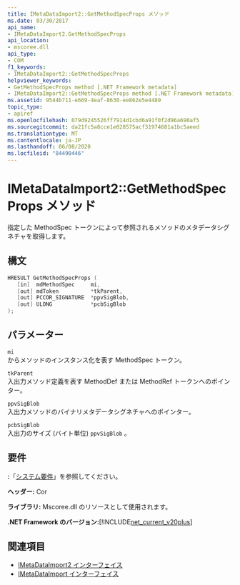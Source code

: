 ```yaml
---
title: IMetaDataImport2::GetMethodSpecProps メソッド
ms.date: 03/30/2017
api_name:
- IMetaDataImport2.GetMethodSpecProps
api_location:
- mscoree.dll
api_type:
- COM
f1_keywords:
- IMetaDataImport2::GetMethodSpecProps
helpviewer_keywords:
- GetMethodSpecProps method [.NET Framework metadata]
- IMetaDataImport2::GetMethodSpecProps method [.NET Framework metadata]
ms.assetid: 9544b711-e669-4eaf-8630-ee862e5e4489
topic_type:
- apiref
ms.openlocfilehash: 079d9245526ff7914d1cbd6a91f0f2d96a690af5
ms.sourcegitcommit: da21fc5a8cce1e028575acf31974681a1bc5aeed
ms.translationtype: MT
ms.contentlocale: ja-JP
ms.lasthandoff: 06/08/2020
ms.locfileid: "84490446"
---
```

# <a name="imetadataimport2getmethodspecprops-method"></a>IMetaDataImport2::GetMethodSpecProps メソッド
指定した MethodSpec トークンによって参照されるメソッドのメタデータシグネチャを取得します。  
  
## <a name="syntax"></a>構文  
  
```cpp  
HRESULT GetMethodSpecProps (  
   [in]  mdMethodSpec     mi,  
   [out] mdToken          *tkParent,  
   [out] PCCOR_SIGNATURE  *ppvSigBlob,
   [out] ULONG            *pcbSigBlob  
);
```  
  
## <a name="parameters"></a>パラメーター  
 `mi`  
 からメソッドのインスタンス化を表す MethodSpec トークン。  
  
 `tkParent`  
 入出力メソッド定義を表す MethodDef または MethodRef トークンへのポインター。  
  
 `ppvSigBlob`  
 入出力メソッドのバイナリメタデータシグネチャへのポインター。  
  
 `pcbSigBlob`  
 入出力のサイズ (バイト単位) `ppvSigBlob` 。  
  
## <a name="requirements"></a>要件  
 **:**「[システム要件](../../get-started/system-requirements.md)」を参照してください。  
  
 **ヘッダー:** Cor  
  
 **ライブラリ:** Mscoree.dll のリソースとして使用されます。  
  
 **.NET Framework のバージョン:**[!INCLUDE[net_current_v20plus](../../../../includes/net-current-v20plus-md.md)]  
  
## <a name="see-also"></a>関連項目

- [IMetaDataImport2 インターフェイス](imetadataimport2-interface.md)
- [IMetaDataImport インターフェイス](imetadataimport-interface.md)
